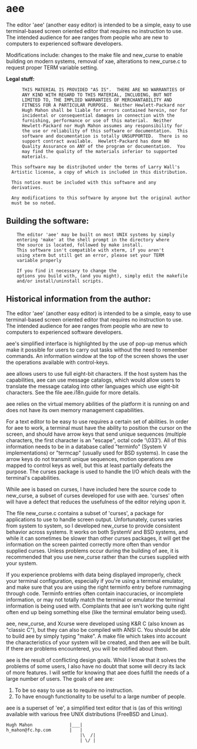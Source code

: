aee
=
The editor 'aee' (another easy editor) is intended to be a simple,
easy to use terminal-based screen oriented editor that requires no
instruction to use.  The intended audience for aee ranges from
people who are new to computers to experienced software developers.

Modifications include: changes to the make file and new_curse to 
enable building on modern systems, removal of xae, alterations to 
new_curse.c to request proper TERM variable setting.

**Legal stuff:**

          THIS MATERIAL IS PROVIDED "AS IS".  THERE ARE NO WARRANTIES OF
          ANY KIND WITH REGARD TO THIS MATERIAL, INCLUDING, BUT NOT
          LIMITED TO, THE IMPLIED WARRANTIES OF MERCHANTABILITY AND
          FITNESS FOR A PARTICULAR PURPOSE.  Neither Hewlett-Packard nor
          Hugh Mahon shall be liable for errors contained herein, nor for
          incidental or consequential damages in connection with the
          furnishing, performance or use of this material.  Neither
          Hewlett-Packard nor Hugh Mahon assumes any responsibility for
          the use or reliability of this software or documentation.  This
          software and documentation is totally UNSUPPORTED.  There is no
          support contract available.  Hewlett-Packard has done NO
          Quality Assurance on ANY of the program or documentation.  You
          may find the quality of the materials inferior to supported
          materials.

      This software may be distributed under the terms of Larry Wall's
      Artistic license, a copy of which is included in this distribution.

      This notice must be included with this software and any
      derivatives.

      Any modifications to this software by anyone but the original author
      must be so noted.


Building the software:
-
        The editor 'aee' may be built on most UNIX systems by simply
        entering 'make' at the shell prompt in the directory where
        the source is located, followed by make install.
        This software isn't compatible with xterm, if you aren't
        using xterm but still get an error, please set your TERM 
        variable properly
          
        If you find it necessary to change the
        options you build with, (and you might), simply edit the makefile
        and/or install/uninstall scripts.

Historical information from the author:
-
The editor 'aee' (another easy editor) is intended to be a simple,
easy to use terminal-based screen oriented editor that requires no
instruction to use.  The intended audience for aee ranges from
people who are new to computers to experienced software developers.

aee's simplified interface is highlighted by the use of pop-up menus
which make it possible for users to carry out tasks without the need
to remember commands.  An information window at the top of the
screen shows the user the operations available with control-keys.

aee allows users to use full eight-bit characters.  If the host
system has the capabilities, aee can use message catalogs, which
would allow users to translate the message catalog into other
languages which use eight-bit characters.  See the file
aee.i18n.guide for more details.

aee relies on the virtual memory abilities of the platform it is
running on and does not have its own memory management capabilities.

For a text editor to be easy to use requires a certain set of
abilities.  In order for aee to work, a terminal must have the
ability to position the cursor on the screen, and should have arrow
keys that send unique sequences (multiple characters, the first
character is an "escape", octal code '\033').  All of this
information needs to be in a database called "terminfo" (System V
implementations) or "termcap" (usually used for BSD systems).  In
case the arrow keys do not transmit unique sequences, motion
operations are mapped to control keys as well, but this at least
partially defeats the purpose.  The curses package is used to handle
the I/O which deals with the terminal's capabilities.

While aee is based on curses, I have included here the source code
to new_curse, a subset of curses developed for use with aee.
'curses' often  will have a defect that reduces the usefulness of
the editor relying upon it.

The file new_curse.c contains a subset of 'curses', a package for
applications to use to handle screen output.  Unfortunately, curses
varies from system to system, so I developed new_curse to provide
consistent behavior across systems.  It works on both SystemV and
BSD systems, and while it can sometimes be slower than other curses
packages, it will get the information on the screen painted
correctly more often than vendor supplied curses.  Unless problems
occur during the building of aee, it is recommended that you use
new_curse rather than the curses supplied with your system.

If you experience problems with data being displayed improperly,
check your terminal configuration, especially if you're using a
terminal emulator, and make sure that you are using the right
terminfo entry before rummaging through code.  Terminfo entries
often contain inaccuracies, or incomplete information, or may not
totally match the terminal or emulator the terminal information is
being used with.  Complaints that aee isn't working quite right
often end up being something else (like the terminal emulator being
used).

aee, new_curse, and Xcurse were developed using K&R C (also known as
"classic C"), but they can also be compiled with ANSI C.  You should
be able to build aee by simply typing "make".  A make file which
takes into account the characteristics of your system will be
created, and then aee will be built.  If there are problems
encountered, you will be notified about them.

aee is the result of conflicting design goals.  While I know that it
solves the problems of some users, I also have no doubt that some
will decry its lack of more features.  I will settle for knowing
that aee does fulfill the needs of a large number of users.  The
goals of aee are:

1. To be so easy to use as to require no instruction.
2. To have enough functionality to be useful to a large number of people.

aee is a superset of 'ee', a simplified text editor that is (as of
this writing) available with various free UNIX distributions (FreeBSD
and Linux).
```
Hugh Mahon              |___|
h_mahon@fc.hp.com       |   |
                            |\  /|
                            | \/ |
```
